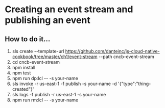 # Creating an event stream and publishing an event

## How to do it...
1. sls create --template-url https://github.com/danteinc/js-cloud-native-cookbook/tree/master/ch1/event-stream --path cncb-event-stream
2. cd cncb-event-stream
3. npm install
4. npm test
5. npm run dp:lcl -- -s your-name
6. sls invoke -r us-east-1 -f publish -s your-name -d '{"type":"thing-created"}'
7. sls logs -f publish -r us-east-1 -s your-name
8. npm run rm:lcl -- -s your-name


